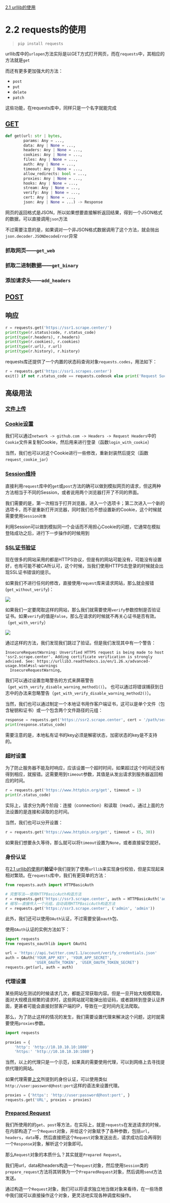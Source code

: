 ```toc

```


[2.1 urllib的使用](第二章/2.1%20urllib的使用.md)

# 2.2 requests的使用

> `pip install requests`
> 

urllib库中的`urlopen`方法实际是以GET方式打开网页，而在`requests`中，其相应的方法就是`get`

而还有更多更加强大的方法：

- `post`
- `put`
- `delete`
- `patch`

这些功能，在requests库中，同样只是一个名字就能完成

## [GET](https://github.com/LiuYuan-SHU/MyNotes/blob/master/Crawler%20with%20Python3/Python3%20web%20crawler%20development%20practice%EF%BC%88Edition2%EF%BC%89%20-%20Cui%20Qingcai/2_use_of_basic_libraries/2.2/2.2.1_get.py)

```python
def get(url: str | bytes,
        params: Any = ...,
        data: Any | None = ...,
        headers: Any | None = ...,
        cookies: Any | None = ...,
        files: Any | None = ...,
        auth: Any | None = ...,
        timeout: Any | None = ...,
        allow_redirects: bool = ...,
        proxies: Any | None = ...,
        hooks: Any | None = ...,
        stream: Any | None = ...,
        verify: Any | None = ...,
        cert: Any | None = ...,
        json: Any | None = ...) -> Response
```

网页的返回格式是JSON，所以如果想要直接解析返回结果，得到一个JSON格式的数据，可以直接调用`json`方法

不过需要注意的是，如果调对一个非JSON格式数据调用了这个方法，就会抛出`json.decoder.JSONDecodeError`异常

### 抓取网页——`get_web`

### 抓取二进制数据——`get_binary`

### 添加请求头——`add_headers`

## [POST](https://github.com/LiuYuan-SHU/MyNotes/blob/master/Crawler%20with%20Python3/Python3%20web%20crawler%20development%20practice%EF%BC%88Edition2%EF%BC%89%20-%20Cui%20Qingcai/2_use_of_basic_libraries/2.2/2.1.2_post.py)

## 响应

```python
r = requests.get('https://ssr1.scrape.center/')
print(type(r.status)code, r.status_code)
print(type(r.headers), r.headers)
print(type(r.cookies), r.cookies)
print(type(r.url), r.url)
print(type(r.history), r.history)
```

requests库还提供了一个内置的状态码查询对象`requests.codes`，用法如下：

```python
r = requests.get('https://ssr1.scrapes.center')
exit() if not r.status_code == requests.codesok else print('Request Successfully')
```

## 高级用法

### [文件上传](https://github.com/LiuYuan-SHU/MyNotes/blob/7e9d23385ddb3577b91e17d453900a62a1cb75ed/Crawler%20with%20Python3/Python3%20web%20crawler%20development%20practice%EF%BC%88Edition2%EF%BC%89%20-%20Cui%20Qingcai/2_use_of_basic_libraries/2.2/2.2.3_%E4%B8%8A%E4%BC%A0%E6%96%87%E4%BB%B6.py)

### [Cookie设置](https://github.com/LiuYuan-SHU/MyNotes/blob/586a448366b9ca1556ad32ed5d87fdfbb6a59f56/Crawler%20with%20Python3/Python3%20web%20crawler%20development%20practice%EF%BC%88Edition2%EF%BC%89%20-%20Cui%20Qingcai/2_use_of_basic_libraries/2.2/2.2.4_Cookie%E8%AE%BE%E7%BD%AE.py)

我们可以通过`network -> github.com -> Headers -> Request Headers`中的`Cookie`文件来复制Cookie，然后用来进行登录（函数`login_with_cookie`）

当然，我们也可以对这个Cookie进行一些修改，重新封装然后提交（函数`request_cookie_jar`）

### [Session维持](https://github.com/LiuYuan-SHU/MyNotes/blob/6104d54a0fa642b9be1558641e640a69827f0386/Crawler%20with%20Python3/Python3%20web%20crawler%20development%20practice%EF%BC%88Edition2%EF%BC%89%20-%20Cui%20Qingcai/2_use_of_basic_libraries/2.2/2.2.5_Session%E7%BB%B4%E6%8C%81.py)

直接利用`request`库中的`get`或`post`方法的确可以做到模拟网页的请求，但这两种方法相当于不同的Session，或者说用两个浏览器打开了不同的界面。

我们需要的是，第一次相当于打开浏览器，进入一个选项卡；第二次进入一个新的选项卡，而不是重新打开浏览器，同时我们也不想设置新的Cookie，这个时候就需要使用`Session对象`

利用Session可以做到模拟同一个会话而不用担心Cookie的问题，它通常在模拟登陆成功之后，进行下一步操作的时候用到

### [SSL证书验证](https://github.com/LiuYuan-SHU/MyNotes/blob/50b0be88e098e3bab4b3c814c2224aacc6caa4c8/Crawler%20with%20Python3/Python3%20web%20crawler%20development%20practice%EF%BC%88Edition2%EF%BC%89%20-%20Cui%20Qingcai/2_use_of_basic_libraries/2.2/2.2.6_SSL%E9%AA%8C%E8%AF%81.py)


现在很多的网站采用的都是HTTPS协议，但是有的网站可能没有，可能没有设置好，也有可能不被CA所认可，这个时候，当我们使用HTTPS去登录的时候就会出现SSL证书错误的提示。

如果我们不进行任何的修改，直接使用`request`库来请求网站，那么就会报错(`get_without_verify`)：

![](Python3网络爬虫开发实战.assets/SSL证书验证失败.png)

如果我们一定要爬取这样的网站，那么我们就需要使用`verify`参数控制是否验证证书。如果`verify`的值是`False`，那么在请求的时候就不再关心证书是否有效。（`get_with_verify`）

![](Python3网络爬虫开发实战.assets/使用Verify跳过验证.png)

通过这样的方法，我们发现我们跳过了验证。但是我们发现其中有一个警告：

```
InsecureRequestWarning: Unverified HTTPS request is being made to host 'ssr2.scrape.center'. Adding certificate verification is strongly advised. See: https://urllib3.readthedocs.io/en/1.26.x/advanced-usage.html#ssl-warnings
  InsecureRequestWarning,
```

我们可以通过设置忽略警告的方式来屏蔽警告（`get_with_verify_disable_warning_method1()`）。
也可以通过将错误捕获到日志中的办法来忽略警告（`get_with_verify_disable_warning_method2()`）。

当然，我们也可以通过制定一个本地证书用作客户端证书，这可以是单个文件（包含秘钥和证书）或一个包含两个文件路径的元组：

```python
response = requests.get('https://ssr2.scrape.center', cert = '/path/server.crt', '/path/server.key')
print(response.status_code)
```

需要注意的是，本地私有证书的key必须是解密状态，加密状态的key是不支持的。

### 超时设置

为了防止服务器不能及时响应，应该设置一个超时时间，如果超过这个时间还没有得到相应，就报错。这需要用到`timeout`参数，其值是从发出请求到服务器返回相应的时间。

```python
r = requests.get('https://www.httpbin.org/get', timeout = 1)
print(r.status_code)
```

实际上，请求分为两个阶段：连接（connection）和读取（read）。通过上面的方法设置的是连接和读取的总时间。

当然，我们也可以分开设置：

```python
r = requests.get('https://www.httpbin.org/get', timeout = (5, 30))
```

如果我们想要永久等待，那么就可以将`timeout`设置为`None`，或者直接留空就好。

### 身份认证

在[2.1 urllib的使用](第二章/2.1%20urllib的使用.md#)的**验证**中我们提到了使用`urllib`来实现身份校验，但是实现起来相对繁琐。在`requests`库中，我们有更简单的方法：

```python
from requests.auth import HTTPBasicAuth

# 完整写法——使用HTTPBasicAuth构造方法
r = requests.get('https://ssr3.scrape.center', auth = HTTPBasicAuth('admin', 'admin'))
# 缩写——直接传入一个元组，自动调用HTTPBasicAuth构造方法
r = requests.get('https://ssr3.scrape.center', ('admin', 'admin'))

```

此外，我们还可以使用`OAuth`认证，不过需要安装`oauth`包、

使用`OAuth`认证的实例方法如下：

```python
import requests
from requests_oauthlib import OAuth1

url = 'https://api.twitter.com/1.1/account/verify_credentials.json'
auth = OAuth('YOUR_APP_KEY', 'YOUR_APP_SECRET',
			 'USER_OAUTH_TOKEN', 'USER_OAUTH_TOKEN_SECRET')
requests.get(url, auth = auth)
```

### 代理设置

某些网站在测试的时候请求几次，都能正常获取内容。但是一旦开始大规模爬取，面对大规模且频繁的请求时，这些网站就可能弹出验证码，或者跳转到登录认证界面，更甚者可能会直接封禁客户端的IP，导致在一定时间内无法爬取。

那么，为了防止这样的情况的发生，我们需要设置代理来解决这个问题，这时就需要使用`proxies`参数。

```python
import requests  
  
proxies = {  
    'http': 'http://10.10.10.10:1080'  
    'https:' 'http://10.10.10.10:1080'}
```

当然，以上的代理只是一个示范，如果真的需要使用代理，可以到网络上去寻找提供代理的网站。

如果代理需要[上文](#身份认证)所提到的身份认证，可以使用类似`http://user:password@host:port`这样的语法来设置代理。

```python
proxies = {'https': 'http://user:password@host:port', }
requests.get('URL', proxies = proxies)
```

### [Prepared Request](https://github.com/LiuYuan-SHU/MyNotes/blob/4a6f9295daaf7372104eeaefd04bbde9d9861a99/Crawler%20with%20Python3/Python3%20web%20crawler%20development%20practice%EF%BC%88Edition2%EF%BC%89%20-%20Cui%20Qingcai/2_use_of_basic_libraries/2.2/2.2.7_Prepared_Request.py)

我们所使用的的`get`、`post`等方法，在实际上，就是`requests`在发送请求的时候，在内部构造了一个`Request`对象，并给这个对象赋予了各种参数，包括`url`，`headers`，`data`等，然后直接把这个`Request`对象发送出去，请求成功后会再得到一个`Response`对象，解析这个对象即可。

那么`Request`对象的本质什么？其实就是`Prepared Request`。

我们用url，data和headers构造一个`Request`对象，然后使用`Session`类的`prepare_request`方法将其转换为一个`PreparedRequest`对象，然后调用`send`方法发送。

通过构造一个`Request`对象，我们可以将请求独立地当做对象来看待，在一些场景中我们就可以直接操作这个对象，更灵活地实现各种调度和操作。
